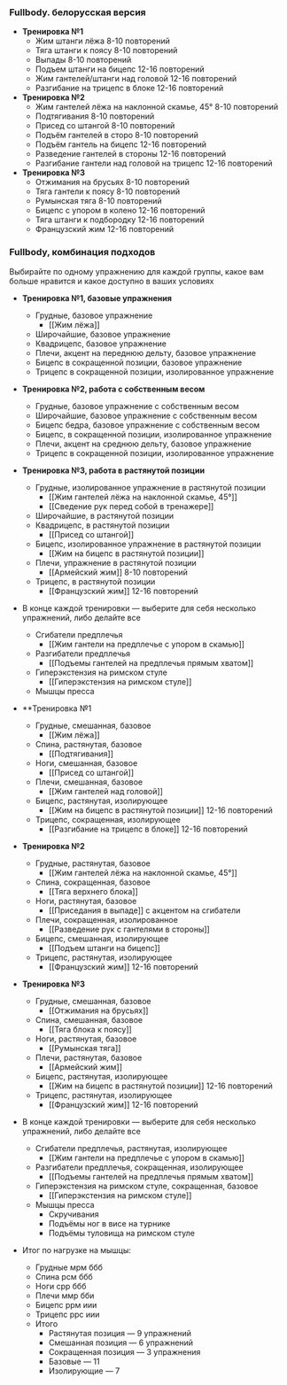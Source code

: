 
### Fullbody. белорусская версия
- **Тренировка №1**
	- Жим штанги лёжа 8-10 повторений
	- Тяга штанги к поясу 8-10 повторений
	- Выпады 8-10 повторений
	- Подъем штанги на бицепс 12-16 повторений
	- Жим гантелей/штанги над головой 12-16 повторений
	- Разгибание на трицепс в блоке 12-16 повторений
- **Тренировка №2**
	- Жим гантелей лёжа на наклонной скамье, 45° 8-10 повторений
	- Подтягивания 8-10 повторений
	- Присед со штангой 8-10 повторений
	- Подъём гантелей в сторо 8-10 повторений
	- Подъём гантель на бицепс 12-16 повторений
	- Разведение гантелей в стороны 12-16 повторений
	- Разгибание гантели над головой на трицепс 12-16 повторений
- **Тренировка №3** 
	- Отжимания на брусьях 8-10 повторений
	- Тяга гантели к поясу 8-10 повторений
	- Румынская тяга 8-10 повторений
	- Бицепс с упором в колено 12-16 повторений
	- Тяга штанги к подбородку 12-16 повторений
	- Французский жим 12-16 повторений


### Fullbody, комбинация подходов
Выбирайте по одному упражнению для каждой группы, какое вам больше нравится и какое доступно в ваших условиях
- **Тренировка №1, базовые упражнения**
	- Грудные, базовое упражнение
		- [[Жим лёжа]]
	- Широчайшие, базовое упражнение
	- Квадрицепс, базовое упражнение
	- Плечи, акцент на переднюю дельту, базовое упражнение
	- Бицепс в сокращенной позиции, базовое упражнение
	- Трицепс в сокращенной позиции, изолированное упражнение
- **Тренировка №2, работа с собственным весом**
	- Грудные, базовое упражнение с собственным весом
	- Широчайшие, базовое упражнение с собственным весом
	- Бицепс бедра, базовое упражнение с собственным весом 
	- Бицепс, в сокращенной позиции, изолированное упражнение
	- Плечи, акцент на среднюю дельту, базовое упражнение
	- Трицепс в сокращенной позиции, изолированное упражнение
-  **Тренировка №3, работа в растянутой позиции** 
	- Грудные, изолированное упражнение в растянутой позиции
		- [[Жим гантелей лёжа на наклонной скамье, 45°]]
		- [[Сведение рук перед собой в тренажере]]
	- Широчайшие, в растянутой позиции
	- Квадрицепс, в растянутой позиции
		- [[Присед со штангой]]
	- Бицепс, изолированное упражнение в растянутой позиции
		- [[Жим на бицепс в растянутой позиции]]
	- Плечи, упражнение в растянутой позиции
		- [[Армейский жим]] 8-10 повторений
	- Трицепс, в растянутой позиции
		- [[Французский жим]] 12-16 повторений
- В конце каждой тренировки — выберите для себя несколько упражнений, либо делайте все
	- Сгибатели предплечья
		- [[Жим гантели на предплечье с упором в скамью]]
	- Разгибатели предплечья
		- [[Подъемы гантелей на предплечья прямым хватом]]
	- Гиперэкстензия на римском стуле
		- [[Гиперэкстензия на римском стуле]]
	- Мышцы пресса 


- **Тренировка №1
	- Грудные, смешанная, базовое
		- [[Жим лёжа]]
	- Спина, растянутая, базовое
		- [[Подтягивания]]
	- Ноги, смешанная, базовое
		- [[Присед со штангой]] 
	- Плечи, смешанная, базовое
		- [[Жим гантелей над головой]]
	- Бицепс, растянутая, изолирующее
		- [[Жим на бицепс в растянутой позиции]] 12-16 повторений
	- Трицепс, сокращенная, изолирующее
		- [[Разгибание на трицепс в блоке]] 12-16 повторений
- **Тренировка №2**
	- Грудные, растянутая, базовое
		- [[Жим гантелей лёжа на наклонной скамье, 45°]]
	- Спина, сокращенная, базовое
		- [[Тяга верхнего блока]]
	- Ноги, растянутая, базовое
		- [[Приседания в выпаде]] с акцентом на сгибатели
	- Плечи, сокращенная, изолированное
		- [[Разведение рук с гантелями в стороны]]
	- Бицепс, смешанная, изолирующее
		- [[Подъем штанги на бицепс]]
	- Трицепс, растянутая, изолирующее
		- [[Французский жим]] 12-16 повторений
-  **Тренировка №3** 
	- Грудные, смешанная, базовое
		- [[Отжимания на брусьях]]
	- Спина, смешанная, базовое
		- [[Тяга блока к поясу]]
	- Ноги, растянутая, базовое
		- [[Румынская тяга]]
	- Плечи, растянутая, базовое
		- [[Армейский жим]]
	- Бицепс, растянутая, изолирующее
		- [[Жим на бицепс в растянутой позиции]] 12-16 повторений
	- Трицепс, растянутая, изолирующее
		- [[Французский жим]] 12-16 повторений
- В конце каждой тренировки — выберите для себя несколько упражнений, либо делайте все
	- Сгибатели предплечья, растянутая, изолирующее
		- [[Жим гантели на предплечье с упором в скамью]]
	- Разгибатели предплечья, сокращенная, изолирующее
		- [[Подъемы гантелей на предплечья прямым хватом]]
	- Гиперэкстензия на римском стуле, сокращенная, базовое
		- [[Гиперэкстензия на римском стуле]]
	- Мышцы пресса 
		- Скручивания
		- Подъёмы ног в висе на турнике
		- Подъёмы туловища на римском стуле
- Итог по нагрузке на мышцы:
	- Грудные мрм ббб
	- Спина рсм ббб
	- Ноги срр ббб
	- Плечи ммр бби
	- Бицепс ррм иии
	- Трицепс ррс иии
	- Итого
		- Растянутая позиция — 9 упражнений
		- Смешанная позиция — 6 упражнений
		- Сокращенная позиция — 3 упражнения
		- Базовые — 11
		- Изолирующие — 7